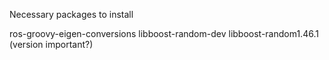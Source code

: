 Necessary packages to install

ros-groovy-eigen-conversions
libboost-random-dev
libboost-random1.46.1 (version important?)
